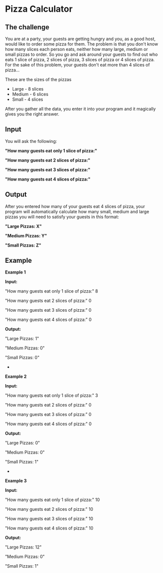 Pizza Calculator
=

The challenge
-
You are at a party, your guests are getting hungry and you, as a good host, would like to order some pizza for them. The problem is that you don't know how many slices each person eats, neither how many large, medium or small pizzas to order.
So you go and ask around your guests to find out who eats 1 slice of pizza, 2 slices of pizza, 3 slices of pizza or 4 slices of pizza. For the sake of this problem, your guests don't eat more than 4 slices of pizza...

These are the sizes of the pizzas
- Large - 8 slices
- Medium - 6 slices
- Small - 4 slices

After you gather all the data, you enter it into your program and it magically gives you the right answer.

Input
-
You will ask the following:

**"How many guests eat only 1 slice of pizza:"**

**"How many guests eat 2 slices of pizza:"**

**"How many guests eat 3 slices of pizza:"**

**"How many guests eat 4 slices of pizza:"**

Output
-
After you entered how many of your guests eat 4 slices of pizza, your program will automatically calculate how many small, medium and large pizzas you will need to satisfy your guests in this format:

**"Large Pizzas: X"**

**"Medium Pizzas: Y"**

**"Small Pizzas: Z"**


Example
-

**Example 1**

**Input:**

"How many guests eat only 1 slice of pizza:" 8

"How many guests eat 2 slices of pizza:" 0

"How many guests eat 3 slices of pizza:" 0

"How many guests eat 4 slices of pizza:" 0

**Output:**

"Large Pizzas: 1"

"Medium Pizzas: 0"

"Small Pizzas: 0"

-

**Example 2**

**Input:**

"How many guests eat only 1 slice of pizza:" 3

"How many guests eat 2 slices of pizza:" 0

"How many guests eat 3 slices of pizza:" 0

"How many guests eat 4 slices of pizza:" 0

**Output:**

"Large Pizzas: 0"

"Medium Pizzas: 0"

"Small Pizzas: 1"

-

**Example 3**

**Input:**

"How many guests eat only 1 slice of pizza:" 10

"How many guests eat 2 slices of pizza:" 10

"How many guests eat 3 slices of pizza:" 10

"How many guests eat 4 slices of pizza:" 10

**Output:**

"Large Pizzas: 12"

"Medium Pizzas: 0"

"Small Pizzas: 1"



